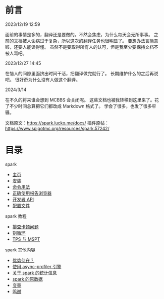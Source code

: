 # 前言

2023/12/19 12:59

面前的事情是多的，翻译还是要做的。不然会焦虑，为什么每天会无所事事。
之前的文档被人诟病过于复杂，所以这次的翻译任务也很明显了。
要想办法言简意赅，还要人能读得懂。
虽然不是要取得所有人的认可，但是我至少要保持文档不被人骂吧。

2023/12/27 14:45

在恼人的间隙里面挤出时间干活，把翻译做完就行了。
长期维护什么的之后再说吧。
很好奇为什么没有人做这个翻译。

2024/3/14

在不久的将来谁会想到 MCBBS 会关闭呢。
这些文档也被我转移到这里来了。花了不少时间总算把它们都改成 Markdown 格式了。
学会了很多，也发了很多牢骚。

文档原文：https://spark.lucko.me/docs/
插件原帖：https://www.spigotmc.org/resources/spark.57242/

# 目录

spark

- [主页](https://snowcutieowo.github.io/spark/#!spark.home.md)
- [安装](https://snowcutieowo.github.io/spark/#!spark.installation.md)
- [命令用法](https://snowcutieowo.github.io/spark/#!spark.command-usage.md)
- [正确使用报告浏览器](https://snowcutieowo.github.io/spark/#!spark.using-the-viewer.md)
- [开发者 API](https://snowcutieowo.github.io/spark/#!spark.developer-api.md)
- [配置文件](https://snowcutieowo.github.io/spark/#!spark.configuration.md)

spark 教程

- [排查卡顿问题](https://snowcutieowo.github.io/spark/#!spark-guides.finding-the-cause-of-lag-spikes.md)
- [刻循环](https://snowcutieowo.github.io/spark/#!spark-guides.the-tick-loop.md)
- [TPS 与 MSPT](https://snowcutieowo.github.io/spark/#!spark-guides.tps-and-mspt.md)

spark 其他内容

- [优势何在？](https://snowcutieowo.github.io/spark/#!spark-misc.spark-vs.-others.md)
- [使用 async-profiler 引擎](https://snowcutieowo.github.io/spark/#!spark-misc.using-async-profiler-engine.md)
- [关于 spark 的统计信息](https://snowcutieowo.github.io/spark/#!spark-misc.about-spark-metrics.md)
- [spark 的原数据](https://snowcutieowo.github.io/spark/#!spark-misc.raw-spark-data.md)
- [变量](https://snowcutieowo.github.io/spark/#!spark-misc.placeholders.md)
- [鸣谢](https://snowcutieowo.github.io/spark/#!spark-misc.credits.md)
